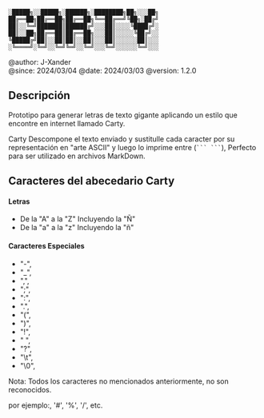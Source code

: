 ```
░█████╗░░█████╗░██████╗░████████╗██╗░░░██╗
██╔══██╗██╔══██╗██╔══██╗╚══██╔══╝╚██╗░██╔╝
██║░░╚═╝███████║██████╔╝░░░██║░░░░╚████╔╝░
██║░░██╗██╔══██║██╔══██╗░░░██║░░░░░╚██╔╝░░
╚█████╔╝██║░░██║██║░░██║░░░██║░░░░░░██║░░░
░╚════╝░╚═╝░░╚═╝╚═╝░░╚═╝░░░╚═╝░░░░░░╚═╝░░░
```

@author: J-Xander<br>
@since:  2024/03/04
@date:   2024/03/03
@version: 1.2.0

## Descripción
Prototipo para generar letras de texto gigante aplicando un estilo que encontre en internet llamado Carty.

Carty Descompone el texto enviado y sustitulle cada caracter por su representación en "arte ASCII" y luego lo imprime entre (` ``` ``` `), Perfecto para ser utilizado en archivos MarkDown.

## Caracteres del abecedario Carty

#### Letras
- De la "A" a la "Z" Incluyendo la "Ñ"
- De la "a" a la "z" Incluyendo la "ñ"

#### Caracteres Especiales
- "-", 
- "_", 
- ",", 
- ";", 
- ":", 
- ".", 
- "(",
- ")", 
- "!", 
- " ", 
- "?",   
- "\t", 
- "\0", 

Nota: Todos los caracteres no mencionados anteriormente, no son reconocidos.

 por ejemplo:, '#', '%', '/', etc.

